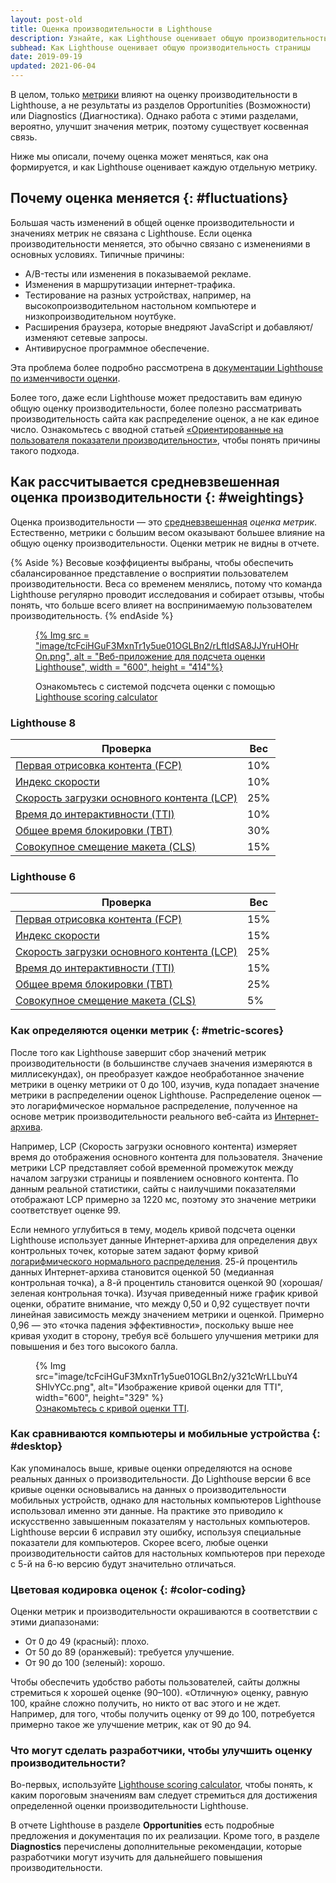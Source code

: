```yaml
---
layout: post-old
title: Оценка производительности в Lighthouse
description: Узнайте, как Lighthouse оценивает общую производительность вашей страницы.
subhead: Как Lighthouse оценивает общую производительность страницы
date: 2019-09-19
updated: 2021-06-04
---
```


В целом, только [метрики](/lighthouse-performance/#metrics) влияют на оценку производительности в Lighthouse, а не результаты из разделов Opportunities (Возможности) или Diagnostics (Диагностика). Однако работа с этими разделами, вероятно, улучшит значения метрик, поэтому существует косвенная связь.

Ниже мы описали, почему оценка может меняться, как она формируется, и как Lighthouse оценивает каждую отдельную метрику.

## Почему оценка меняется {: #fluctuations}

Большая часть изменений в общей оценке производительности и значениях метрик не связана с Lighthouse. Если оценка производительности меняется, это обычно связано с изменениями в основных условиях. Типичные причины:

- A/B-тесты или изменения в показываемой рекламе.
- Изменения в маршрутизации интернет-трафика.
- Тестирование на разных устройствах, например, на высокопроизводительном настольном компьютере и низкопроизводительном ноутбуке.
- Расширения браузера, которые внедряют JavaScript и добавляют/изменяют сетевые запросы.
- Антивирусное программное обеспечение.

Эта проблема более подробно рассмотрена в [документации Lighthouse по изменчивости оценки](https://github.com/GoogleChrome/lighthouse/blob/master/docs/variability.md).

Более того, даже если Lighthouse может предоставить вам единую общую оценку производительности, более полезно рассматривать производительность сайта как распределение оценок, а не как единое число. Ознакомьтесь с вводной статьей [«Ориентированные на пользователя показатели производительности»](https://developers.google.com/web/fundamentals/performance/user-centric-performance-metrics), чтобы понять причины такого подхода.

## Как рассчитывается средневзвешенная оценка производительности {: #weightings}

Оценка производительности — это [средневзвешенная](https://www.wikihow.com/Calculate-Weighted-Average#Weighted_Averages_without_Percentages_sub) *оценка метрик*. Естественно, метрики с большим весом оказывают большее влияние на общую оценку производительности. Оценки метрик не видны в отчете.

{% Aside %} Весовые коэффициенты выбраны, чтобы обеспечить сбалансированное представление о восприятии пользователем производительности. Веса со временем менялись, потому что команда Lighthouse регулярно проводит исследования и собирает отзывы, чтобы понять, что больше всего влияет на воспринимаемую пользователем производительность. {% endAside %}

<figure class="w-figure">
  <p data-md-type="paragraph"><a href="https://googlechrome.github.io/lighthouse/scorecalc/">{% Img src = "image/tcFciHGuF3MxnTr1y5ue01OGLBn2/rLftIdSA8JJYruHOHrOn.png", alt = "Веб-приложение для подсчета оценки Lighthouse", width = "600", height = "414"%}</a></p>
  <figcaption class="w-figcaption">Ознакомьтесь с системой подсчета оценки с помощью <a href="https://googlechrome.github.io/lighthouse/scorecalc/">Lighthouse scoring calculator</a></figcaption></figure>

### Lighthouse 8

<div class="w-table-wrapper">
  <table>
    <thead>
      <tr>
        <th>Проверка</th>
        <th>Вес</th>
      </tr>
    </thead>
    <tbody>
      <tr>
        <td><a href="/first-contentful-paint/">Первая отрисовка контента (FCP)</a></td>
        <td>10%</td>
      </tr>
      <tr>
        <td><a href="/speed-index/">Индекс скорости</a></td>
        <td>10%</td>
      </tr>
      <tr>
        <td><a href="/lcp/">Скорость загрузки основного контента (LCP)</a></td>
        <td>25%</td>
      </tr>
      <tr>
        <td><a href="/interactive/">Время до интерактивности (TTI)</a></td>
        <td>10%</td>
      </tr>
      <tr>
        <td><a href="/lighthouse-total-blocking-time/">Общее время блокировки (TBT)</a></td>
        <td>30%</td>
      </tr>
      <tr>
        <td><a href="/cls/">Совокупное смещение макета (CLS)</a></td>
        <td>15%</td>
      </tr>
    </tbody>
  </table>
</div>

### Lighthouse 6

<div class="w-table-wrapper">
  <table>
    <thead>
      <tr>
        <th>Проверка</th>
        <th>Вес</th>
      </tr>
    </thead>
    <tbody>
      <tr>
        <td><a href="/first-contentful-paint/">Первая отрисовка контента (FCP)</a></td>
        <td>15%</td>
      </tr>
      <tr>
        <td><a href="/speed-index/">Индекс скорости</a></td>
        <td>15%</td>
      </tr>
      <tr>
        <td><a href="/lcp/">Скорость загрузки основного контента (LCP)</a></td>
        <td>25%</td>
      </tr>
      <tr>
        <td><a href="/interactive/">Время до интерактивности (TTI)</a></td>
        <td>15%</td>
      </tr>
      <tr>
        <td><a href="/lighthouse-total-blocking-time/">Общее время блокировки (TBT)</a></td>
        <td>25%</td>
      </tr>
      <tr>
        <td><a href="/cls/">Совокупное смещение макета (CLS)</a></td>
        <td>5%</td>
      </tr>
    </tbody>
  </table>
</div>

### Как определяются оценки метрик {: #metric-scores}

После того как Lighthouse завершит сбор значений метрик производительности (в большинстве случаев значения измеряются в миллисекундах), он преобразует каждое необработанное значение метрики в оценку метрики от 0 до 100, изучив, куда попадает значение метрики в распределении оценок Lighthouse. Распределение оценок — это логарифмическое нормальное распределение, полученное на основе метрик производительности реального веб-сайта из [Интернет-архива](https://httparchive.org/).

Например, LCP (Скорость загрузки основного контента) измеряет время до отображения основного контента для пользователя. Значение метрики LCP представляет собой временной промежуток между началом загрузки страницы и появлением основного контента. По данным реальной статистики, сайты с наилучшими показателями отображают LCP примерно за 1220 мс, поэтому это значение метрики соответствует оценке 99.

Если немного углубиться в тему, модель кривой подсчета оценки Lighthouse использует данные Интернет-архива для определения двух контрольных точек, которые затем задают форму кривой [логарифмического нормального распределения](https://en.wikipedia.org/wiki/Weber%E2%80%93Fechner_law). 25-й процентиль данных Интернет-архива становится оценкой 50 (медианная контрольная точка), а 8-й процентиль становится оценкой 90 (хорошая/зеленая контрольная точка). Изучая приведенный ниже график кривой оценки, обратите внимание, что между 0,50 и 0,92 существует почти линейная зависимость между значением метрики и оценкой. Примерно 0,96 — это «точка падения эффективности», поскольку выше нее кривая уходит в сторону, требуя всё большего улучшения метрики для повышения и без того высокого балла.

<figure class="w-figure">{% Img src="image/tcFciHGuF3MxnTr1y5ue01OGLBn2/y321cWrLLbuY4SHlvYCc.png", alt="Изображение кривой оценки для TTI", width="600", height="329" %} <figcaption class="w-figcaption"> <a href="https://www.desmos.com/calculator/o98tbeyt1t">Ознакомьтесь с кривой оценки TTI</a>. </figcaption></figure>

### Как сравниваются компьютеры и мобильные устройства {: #desktop}

Как упоминалось выше, кривые оценки определяются на основе реальных данных о производительности. До Lighthouse версии 6 все кривые оценки основывались на данных о производительности мобильных устройств, однако для настольных компьютеров  Lighthouse использовал именно эти данные. На практике это приводило к искусственно завышенным показателям у настольных компьютеров. Lighthouse версии 6 исправил эту ошибку, используя специальные показатели для компьютеров. Скорее всего, любые оценки производительности сайтов для настольных компьютеров при переходе с 5-й на 6-ю версию  будут значительно отличаться.

### Цветовая кодировка оценок {: #color-coding}

Оценки метрик и производительности окрашиваются в соответствии с этими диапазонами:

- От 0 до 49 (красный): плохо.
- От 50 до 89 (оранжевый): требуется улучшение.
- От 90 до 100 (зеленый): хорошо.

Чтобы обеспечить удобство работы пользователей, сайты должны стремиться к хорошей оценке (90–100). «Отличную» оценку, равную 100, крайне сложно получить, но никто от вас этого и не ждет. Например, для того, чтобы получить оценку от 99 до 100, потребуется примерно такое же улучшение метрик, как от 90 до 94.

### Что могут сделать разработчики, чтобы улучшить оценку производительности?

Во-первых, используйте [Lighthouse scoring calculator](https://googlechrome.github.io/lighthouse/scorecalc/), чтобы понять, к каким пороговым значениям вам следует стремиться для достижения определенной оценки производительности Lighthouse.

В отчете Lighthouse в разделе **Opportunities** есть подробные предложения и документация по их реализации. Кроме того, в разделе **Diagnostics** перечислены дополнительные рекомендации, которые разработчики могут изучить для дальнейшего повышения производительности.

<!--
We don't think users care about the historical scoring rubrics, but we'd still prefer to keep them around because X
## Historical versions

### Lighthouse 5

<div class="w-table-wrapper">
  <table>
    <thead>
      <tr>
        <th>Audit</th>
        <th>Weight</th>
      </tr>
    </thead>
    <tbody>
      <tr>
        <td><a href="/first-contentful-paint/">First Contentful Paint</a></td>
        <td>20%</td>
      </tr>
      <tr>
        <td><a href="/speed-index/">Speed Index</a></td>
        <td>27%</td>
      </tr>
      <tr>
        <td><a href="/first-meaningful-paint/">First Meaningful Paint</a></td>
        <td>7%</td>
      </tr>
      <tr>
        <td><a href="/interactive/">Time to Interactive</a></td>
        <td>33%</td>
      </tr>
      <tr>
        <td><a href="/first-cpu-idle/">First CPU Idle</a></td>
        <td>13%</td>
      </tr>
    </tbody>
  </table>
</div>

### Lighthouse 3 and 4

<div class="w-table-wrapper">
  <table>
    <thead>
      <tr>
        <th>Audit</th>
        <th>Weight</th>
      </tr>
    </thead>
    <tbody>
      <tr>
        <td><a href="/first-contentful-paint/">First Contentful Paint</a></td>
        <td>23%</td>
      </tr>
      <tr>
        <td><a href="/speed-index/">Speed Index</a></td>
        <td>27%</td>
      </tr>
      <tr>
        <td><a href="/first-meaningful-paint/">First Meaningful Paint</a></td>
        <td>7%</td>
      </tr>
      <tr>
        <td><a href="/interactive/">Time to Interactive</a></td>
        <td>33%</td>
      </tr>
      <tr>
        <td><a href="/first-cpu-idle/">First CPU Idle</a></td>
      </tr>
    </tbody>
  </table>
</div>

### Lighthouse 2

<div class="w-table-wrapper">
  <table>
    <thead>
      <tr>
        <th>Audit</th>
        <th>Weight</th>
      </tr>
    </thead>
    <tbody>
      <tr>
        <td><a href="/first-contentful-paint/">First Contentful Paint</a></td>
        <td>6%</td>
      </tr>
      <tr>
        <td><a href="/speed-index/">Speed Index</a></td>
        <td>6%</td>
      </tr>
      <tr>
        <td><a href="/first-meaningful-paint/">First Meaningful Paint</a></td>
        <td>29%</td>
      </tr>
      <tr>
        <td><a href="/interactive/">Time to Interactive</a></td>
        <td>29%</td>
      </tr>
      <tr>
        <td><a href="/first-cpu-idle/">First CPU Idle</a></td>
        <td>29%</td>
      </tr>
    </tbody>
  </table>
</div>

-->
